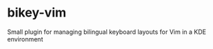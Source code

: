 bikey-vim
=========

Small plugin for managing bilingual keyboard layouts for Vim in a KDE environment
